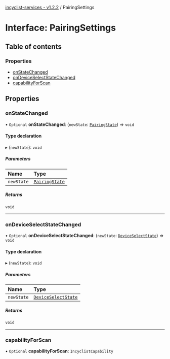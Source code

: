 [incyclist-services - v1.2.2](../README.md) / PairingSettings

# Interface: PairingSettings

## Table of contents

### Properties

- [onStateChanged](PairingSettings.md#onstatechanged)
- [onDeviceSelectStateChanged](PairingSettings.md#ondeviceselectstatechanged)
- [capabilityForScan](PairingSettings.md#capabilityforscan)

## Properties

### onStateChanged

• `Optional` **onStateChanged**: (`newState`: [`PairingState`](PairingState.md)) => `void`

#### Type declaration

▸ (`newState`): `void`

##### Parameters

| Name | Type |
| :------ | :------ |
| `newState` | [`PairingState`](PairingState.md) |

##### Returns

`void`

___

### onDeviceSelectStateChanged

• `Optional` **onDeviceSelectStateChanged**: (`newState`: [`DeviceSelectState`](DeviceSelectState.md)) => `void`

#### Type declaration

▸ (`newState`): `void`

##### Parameters

| Name | Type |
| :------ | :------ |
| `newState` | [`DeviceSelectState`](DeviceSelectState.md) |

##### Returns

`void`

___

### capabilityForScan

• `Optional` **capabilityForScan**: `IncyclistCapability`
